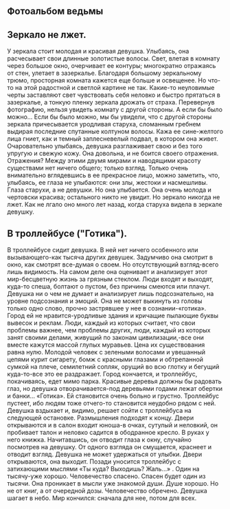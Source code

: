 [comment]: <> (@formatter:off)
[@author]: <> "Gargoyle"
[@date]: <> "2006-01-01 00:00"
[@genre]: <> "prose"

Фотоальбом ведьмы
---

## Зеркало не лжет. ##
У зеркала стоит молодая и красивая девушка. Улыбаясь, она расчесывает свои длинные золотистые волосы. Свет, влетая в комнату через большое окно, очерчивает ее контуры; многократно отражаясь от стен, улетает в зазеркалье. Благодаря большому зеркальному трюмо, просторная комната кажется еще больше и освещенее.
Но что-то на этой радостной и светлой картине не так. Какие-то неуловимые черты заставляют свет чувствовать себя неловко и быстро прятаться в зазеркалье, а тонкую пленку зеркала дрожать от страха. Перевернув фотографию, нельзя увидеть комнату с другой стороны. А если бы было можно…
Если бы было можно, мы бы увидели, что с другой стороны зеркала причесывается уродливая старуха, сломанным гребнем выдирая последние спутанные колтуном волосы. Кажа ее сине-желтого лица гниет, как и темный заплесневелый подвал, в котором она живет.
Очаровательно улыбаясь, девушка разглаживает свою и без того упругую и свежую кожу. Она довольна, и не боится своего отражения.
Отражения? Между этими двумя мирами и наводящими красоту существами нет ничего общего; только взгляд. Только очень внимательно вглядевшись в ее прекрасное лицо, можно заметить, что, улыбаясь, ее глаза не улыбаются: они злы, жестоки и насмешливы. Глаза старухи, а не девушки.
Но она улыбается. Она очень молода и чертовски красива; остального никто не увидит. Но зеркало никогда не лжет. Как не лгало оно много лет назад, когда старуха видела в зеркале девушку.

## В троллейбусе ("Готика"). ##
В троллейбусе сидит девушка. В ней нет ничего особенного или вызывающего-как тысяча других девушек. Задумчиво она смотрит в окно, как смотрят все-думая о своем. Но отсутствующий взгляд-всего лишь видимость. На самом деле она оценивает и анализирует этот мир-бесцветную жизнь за грязным стеклом. Люди входят и выходят, куда-то спеша, болтают о пустом, без причины смеются или плачут. Девушка ни о чем не думает и анализирует лишь подсознательно, на уровне подсознания и эмоций. Она не может выкинуть из головы только одно слово, прочно застрявшее у нее в сознании-«готика».
Город ей не нравится-уродливые здания и кричащие пылающие буквы вывесок и реклам. Люди, каждый из которых считает, что свои проблемы важнее, чем проблемы других, люди, каждый из которых занят своими делами, живущий по законам цивилизации,-все они вместе кажутся массой глупых муравьев. Цена их существования равна нулю. Молодой человек с зелеными волосами и увешанный цепями курит сигарету, бомж с красными глазами и обтрепанной сумкой на плече, семилетний сопляк, орущий во всю глотку и бегущий куда-то-все это ее раздражает.
Город кончается, и троллейбус, покачиваясь, едет мимо парка. Красивые деревья должны бы радовать глаз, но девушка отворачивается-под деревьями годами лежат обертки и банки… «Готика». Ей становится очень больно и грустно. Троллейбус пустеет, ибо людям тоже отчего-то становится неудобно рядом с ней. Девушка вздыхает и, видимо, решает сойти с троллейбуса на следующей остановке. Размышления подходят к концу.
Двери открываются и в салон входит юноша-в очках, сутулый и неловкий, он пробивает талон и неловко садится в ободранное кресло. В руках у него книжка. Начитавшись, он отводит глаза к окну, случайно посмотрев на девушку. От одного взгляда он смущается, краснеет и отводит взгляд. Девушка не может удержаться от улыбки.
Двери открываются, она выходит. Позади уносится троллейбус с затихающими мыслями «Ты куда? Выходишь? Жаль…» . Один на тысячу-уже хорошо. Человечество спасено. Спасен будет один из тысячи.
Она проникает в мысли уже знакомой души. Душе хорошо. Но не от книг, а от очередной дозы. Человечество обречено. Девушка шагает в небо. Мир кончился: сначала для нее, потом для всех.
